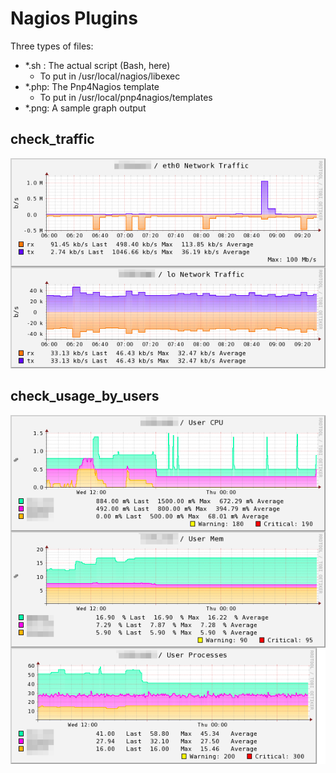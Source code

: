 Nagios Plugins
==============

Three types of files:
* \*.sh : The actual script (Bash, here)
  * To put in /usr/local/nagios/libexec
* \*.php: The Pnp4Nagios template
  * To put in /usr/local/pnp4nagios/templates
* \*.png: A sample graph output

## check_traffic
![](check_traffic.png)

## check_usage_by_users
![](check_usage_by_users.png)
